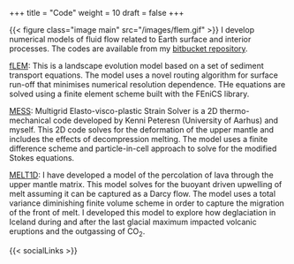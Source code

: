 +++
title = "Code"
weight = 10
draft = false
+++

{{< figure class="image main" src="/images/flem.gif" >}}
I develop numerical models of fluid flow related to Earth surface and interior processes. The codes are available from my <a href="https://bitbucket.org/johnjarmitage">bitbucket repository</a>.

<a href="https://bitbucket.org/johnjarmitage/flem">fLEM</a>: This is a landscape evolution model based on a set of sediment transport equations. The model uses a novel routing algorithm for surface run-off that minimises numerical resolution dependence. THe equations are solved using a finite element scheme built with the FEniCS library.

<a href="https://bitbucket.org/johnjarmitage/mess">MESS</a>: Multigrid Elasto-visco-plastic Strain Solver is a 2D thermo-mechanical code developed by Kenni Peteresn (University of Aarhus) and myself. This 2D code solves for the deformation of the upper mantle and includes the effects of decompression melting. The model uses a finite difference scheme and particle-in-cell approach to solve for the modified Stokes equations.

<a href="https://bitbucket.org/johnjarmitage/melt1d-icesheet">MELT1D</a>: I have developed a model of the percolation of lava through the upper mantle matrix. This model solves for the buoyant driven upwelling of melt assuming it can be captured as a Darcy flow. The model uses a total variance diminishing finite volume scheme in order to capture the migration of the front of melt. I developed this model to explore how deglaciation in Iceland during and after the last glacial maximum impacted volcanic eruptions and the outgassing of CO<sub>2</sub>.

{{< socialLinks >}}

